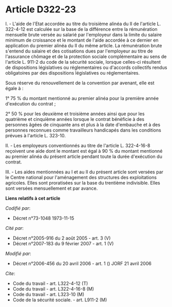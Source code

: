 # Article D322-23

I. - L'aide de l'Etat accordée au titre du troisième alinéa du II de l'article L. 322-4-12 est calculée sur la base de la
différence entre la rémunération mensuelle brute versée au salarié par l'employeur dans la limite du salaire minimum de
croissance et le montant de l'aide accordée à ce dernier en application du premier alinéa du II du même article. La
rémunération brute s'entend du salaire et des cotisations dues par l'employeur au titre de l'assurance chômage et de la
protection sociale complémentaire au sens de l'article L. 911-2 du code de la sécurité sociale, lorsque celles-ci résultent
de dispositions législatives ou réglementaires ou d'accords collectifs rendus obligatoires par des dispositions législatives
ou réglementaires.

Sous réserve du renouvellement de la convention par avenant, elle est égale à :

1° 75 % du montant mentionné au premier alinéa pour la première année d'exécution du contrat ;

2° 50 % pour les deuxième et troisième années ainsi que pour les quatrième et cinquième années lorsque le contrat bénéficie à
des personnes âgées de cinquante ans et plus à la date d'embauche et à des personnes reconnues comme travailleurs handicapés
dans les conditions prévues à l'article L. 323-10.

II. - Les employeurs conventionnés au titre de l'article L. 322-4-16-8 reçoivent une aide dont le montant est égal à 90 % du
montant mentionné au premier alinéa du présent article pendant toute la durée d'exécution du contrat.

III. - Les aides mentionnées au I et au II du présent article sont versées par le Centre national pour l'aménagement des
structures des exploitations agricoles. Elles sont proratisées sur la base du trentième indivisible. Elles sont versées
mensuellement et par avance.

**Liens relatifs à cet article**

_Codifié par_:

  - Décret n°73-1048 1973-11-15

_Cité par_:

  - Décret n°2005-916 du 2 août 2005 - art. 3 (V)
  - Décret n°2007-183 du 9 février 2007 - art. 1 (V)

_Modifié par_:

  - Décret n°2006-456 du 20 avril 2006 - art. 1 () JORF 21 avril 2006

_Cite_:

  - Code du travail - art. L322-4-12 (T)
  - Code du travail - art. L322-4-16-8 (M)
  - Code du travail - art. L323-10 (M)
  - Code de la sécurité sociale. - art. L911-2 (M)
